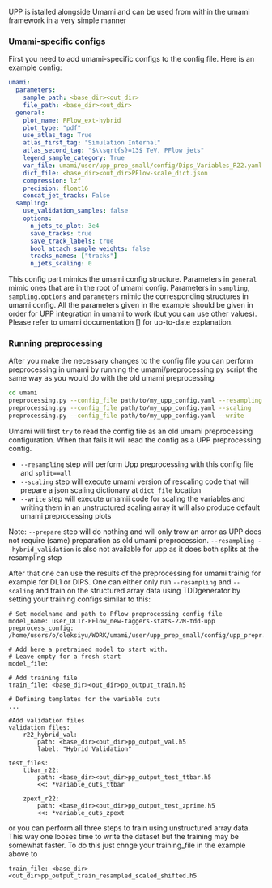 UPP is istalled alongside Umami and can be used from within the umami framework in a very simple manner

### Umami-specific configs 
First you need to add umami-specific configs to the config file.
Here is an example config:
```yaml
umami:
  parameters:
    sample_path: <base_dir><out_dir>
    file_path: <base_dir><out_dir>
  general:
    plot_name: PFlow_ext-hybrid
    plot_type: "pdf"
    use_atlas_tag: True
    atlas_first_tag: "Simulation Internal"
    atlas_second_tag: "$\\sqrt{s}=13$ TeV, PFlow jets"
    legend_sample_category: True
    var_file: umami/user/upp_prep_small/config/Dips_Variables_R22.yaml
    dict_file: <base_dir><out_dir>PFlow-scale_dict.json
    compression: lzf
    precision: float16
    concat_jet_tracks: False
  sampling:
    use_validation_samples: false
    options:
      n_jets_to_plot: 3e4
      save_tracks: true
      save_track_labels: true
      bool_attach_sample_weights: false
      tracks_names: ["tracks"]
      n_jets_scaling: 0

```
This config part mimics the umami config structure. Parameters in `general` mimic ones that are in the root of umami config. Parameters in `sampling`, `sampling.options` and `parameters` mimic the corresponding structures in umami config. All the parameters given in the example should be given in order for UPP integration in umami to work (but you can use other values). Please refer to umami documentation [] for up-to-date explanation.

### Running preprocessing

After you make the necessary changes to the config file you can perform preprocessing in umami by running the umami/preprocessing.py script
the same way as you would do with the old umami preprocessing 

```bash
cd umami 
preprocessing.py --config_file path/to/my_upp_config.yaml --resampling
preprocessing.py --config_file path/to/my_upp_config.yaml --scaling
preprocessing.py --config_file path/to/my_upp_config.yaml --write
```

Umami will first ```try``` to read the config file as an old umami preprocessing configuration. When that fails it will read the config as a UPP preprocessing config.

* ```--resampling``` step will perform Upp preprocessing with this config file and ```split==all```
* ```--scaling``` step will execute umami version of rescaling code that will prepare a json scaling dictionary at ```dict_file``` location
* ```--write``` step will execute umamii code for scaling the variables and writing them in an unstructured scaling array it will also produce default umami preprocessing plots

Note: ```--prepare``` step will do nothing and will only trow an arror as UPP does not require (same) preparation as old umami preprocession. 
```--resampling --hybrid_validation``` is also not available for upp as it does both splits at the resampling step

After that one can use the results of the preprocessing for umami trainig for example for DL1 or DIPS.
One can either only run ```--resampling``` and ```--scaling``` and train on the structured array data using TDDgenerator by setting your training configs similar to this:
```
# Set modelname and path to Pflow preprocessing config file
model_name: user_DL1r-PFlow_new-taggers-stats-22M-tdd-upp
preprocess_config: /home/users/o/oleksiyu/WORK/umami/user/upp_prep_small/config/upp_prepr.yaml

# Add here a pretrained model to start with.
# Leave empty for a fresh start
model_file: 

# Add training file
train_file: <base_dir><out_dir>pp_output_train.h5

# Defining templates for the variable cuts
...

#Add validation files
validation_files:
    r22_hybrid_val:
        path: <base_dir><out_dir>pp_output_val.h5
        label: "Hybrid Validation"

test_files:
    ttbar_r22:
        path: <base_dir><out_dir>pp_output_test_ttbar.h5
        <<: *variable_cuts_ttbar

    zpext_r22:
        path: <base_dir><out_dir>pp_output_test_zprime.h5
        <<: *variable_cuts_zpext

```
or you can perform all three steps to train using unstructured array data. This way one looses time to write the dataset but the training may be somewhat faster. 
To do this just chnge your training_file in the example above to 
```
train_file: <base_dir><out_dir>pp_output_train_resampled_scaled_shifted.h5
```



